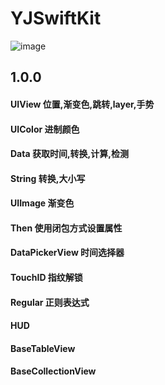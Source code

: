 # YJSwiftKit

![image](https://github.com/MemoryKing/YJSwiftKit/blob/master/YJSwiftKitDemo/YJSwiftKit/WeChat3556455bf38095cbe613225dde493bb5.png)

##   1.0.0
#### UIView                   位置,渐变色,跳转,layer,手势
#### UIColor                  进制颜色
#### Data                       获取时间,转换,计算,检测
#### String                     转换,大小写
#### UIImage                 渐变色
#### Then                      使用闭包方式设置属性
#### DataPickerView     时间选择器
#### TouchID                 指纹解锁
#### Regular                  正则表达式
#### HUD                       
#### BaseTableView    
#### BaseCollectionView

